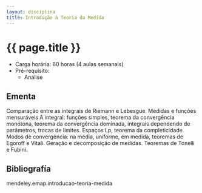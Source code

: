 ```yaml
---
layout: disciplina
title: Introdução à Teoria da Medida
---
```


# {{ page.title }}

- Carga horária: 60 horas (4 aulas semanais)
- Pré-requisito:
    -  Análise
## Ementa 

Comparação entre as integrais de Riemann e Lebesgue. Medidas e funções
mensuráveis A integral: funções simples, teorema da convergência
monótona, teorema da convergência dominada, integrais dependendo de
parâmetros, trocas de limites.  Espaços Lp, teorema da
completicidade. Modos de convergência: na média, uniforme, em medida,
teoremas de Egoroff e Vitali. Geração e decomposição de
medidas. Teoremas de Tonelli e Fubini.

## Bibliografía

mendeley.emap.introducao-teoria-medida
